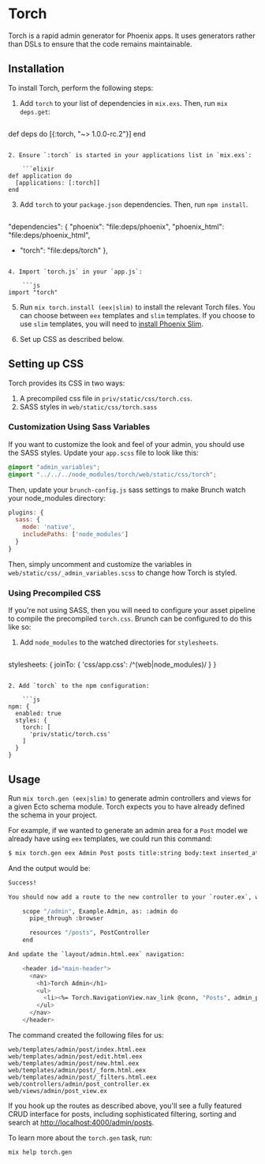 # Torch

Torch is a rapid admin generator for Phoenix apps. It uses generators rather than DSLs to ensure that the code remains maintainable.

## Installation

To install Torch, perform the following steps:

1. Add `torch` to your list of dependencies in `mix.exs`. Then, run `mix deps.get`:

    ```elixir
def deps do
  [{:torch, "~> 1.0.0-rc.2"}]
end
```

2. Ensure `:torch` is started in your applications list in `mix.exs`:

    ```elixir
def application do
  [applications: [:torch]]
end
```

3. Add `torch` to your `package.json` dependencies. Then, run `npm install`.

    ```diff
"dependencies": {
  "phoenix": "file:deps/phoenix",
  "phoenix_html": "file:deps/phoenix_html",
+ "torch": "file:deps/torch"
},
```

4. Import `torch.js` in your `app.js`:

    ```js
import "torch"
```

5. Run `mix torch.install (eex|slim)` to install the relevant Torch files. You can choose between `eex` templates and `slim` templates. If you choose to use `slim` templates, you will need to [install Phoenix Slim](https://github.com/slime-lang/phoenix_slime).

6. Set up CSS as described below.

## Setting up CSS

Torch provides its CSS in two ways:

1. A precompiled css file in `priv/static/css/torch.css`.
2. SASS styles in `web/static/css/torch.sass`

### Customization Using Sass Variables

If you want to customize the look and feel of your admin, you should use the SASS styles. Update your `app.scss` file to look like this:

```css
@import "admin_variables";
@import "../../../node_modules/torch/web/static/css/torch";
```

Then, update your `brunch-config.js` sass settings to make Brunch watch your node_modules directory:

```js
plugins: {
  sass: {
    mode: 'native',
    includePaths: ['node_modules']
  }
}
```

Then, simply uncomment and customize the variables in `web/static/css/_admin_variables.scss` to change how Torch is styled.

### Using Precompiled CSS

If you're not using SASS, then you will need to configure your asset pipeline to compile the precompiled `torch.css`. Brunch can be configured to do this like so:

1. Add `node_modules` to the watched directories for `stylesheets`.

    ```js
stylesheets: {
  joinTo: {
    'css/app.css': /^(web|node_modules)/
  }
}
```

2. Add `torch` to the npm configuration:

    ```js
npm: {
  enabled: true
  styles: {
    torch: [
      'priv/static/torch.css'
    ]
  }
}
```

## Usage

Run `mix torch.gen (eex|slim)` to generate admin controllers and views for a given Ecto schema module. Torch expects you to have already defined the schema in your project.

For example, if we wanted to generate an admin area for a `Post` model we already have using `eex` templates, we could run this command:

```bash
$ mix torch.gen eex Admin Post posts title:string body:text inserted_at:date
```

And the output would be:

```bash
Success!

You should now add a route to the new controller to your `router.ex`, within the `:admin` scope:

    scope "/admin", Example.Admin, as: :admin do
      pipe_through :browser

      resources "/posts", PostController
    end

And update the `layout/admin.html.eex` navigation:

    <header id="main-header">
      <nav>
        <h1>Torch Admin</h1>
        <ul>
          <li><%= Torch.NavigationView.nav_link @conn, "Posts", admin_post_path(@conn, :index) %></a>
        </ul>
      </nav>
    </header>
```

The command created the following files for us:

```
web/templates/admin/post/index.html.eex
web/templates/admin/post/edit.html.eex
web/templates/admin/post/new.html.eex
web/templates/admin/post/_form.html.eex
web/templates/admin/post/_filters.html.eex
web/controllers/admin/post_controller.ex
web/views/admin/post_view.ex
```

If you hook up the routes as described above, you'll see a fully featured CRUD interface for posts, including sophisticated filtering, sorting and search at <http://localhost:4000/admin/posts>.

To learn more about the `torch.gen` task, run:

```
mix help torch.gen
```
